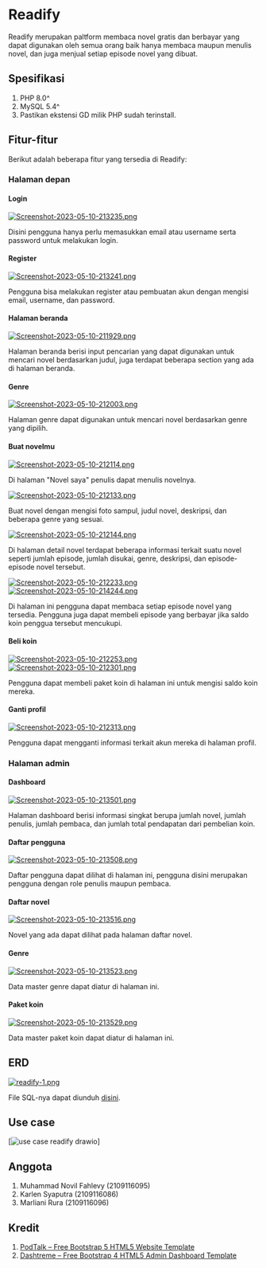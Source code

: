 # Readify

Readify merupakan paltform membaca novel gratis dan berbayar yang dapat digunakan oleh semua orang baik hanya membaca maupun menulis novel, dan juga menjual setiap episode novel yang dibuat.

## Spesifikasi

1. PHP 8.0^
2. MySQL 5.4^
3. Pastikan ekstensi GD milik PHP sudah terinstall.

## Fitur-fitur

Berikut adalah beberapa fitur yang tersedia di Readify:

### Halaman depan

#### Login

[![Screenshot-2023-05-10-213235.png](https://i.postimg.cc/SRWJ6VNf/Screenshot-2023-05-10-213235.png)](https://postimg.cc/q6vJ0sKN)

<p>Disini pengguna hanya perlu memasukkan email atau username serta password untuk melakukan login.</p>

#### Register

[![Screenshot-2023-05-10-213241.png](https://i.postimg.cc/FFcdXFgk/Screenshot-2023-05-10-213241.png)](https://postimg.cc/CdhLjg2w)

<p>Pengguna bisa melakukan register atau pembuatan akun dengan mengisi email, username, dan password.</p>

#### Halaman beranda

[![Screenshot-2023-05-10-211929.png](https://i.postimg.cc/3whc8xzS/Screenshot-2023-05-10-211929.png)](https://postimg.cc/yDfPns1c)

<p>Halaman beranda berisi input pencarian yang dapat digunakan untuk mencari novel berdasarkan judul, juga terdapat beberapa section yang ada di halaman beranda.</p>

#### Genre

[![Screenshot-2023-05-10-212003.png](https://i.postimg.cc/rp9YKLk8/Screenshot-2023-05-10-212003.png)](https://postimg.cc/Typc4F1S)

<p>Halaman genre dapat digunakan untuk mencari novel berdasarkan genre yang dipilih.</p>

#### Buat novelmu

[![Screenshot-2023-05-10-212114.png](https://i.postimg.cc/dVrfcyNZ/Screenshot-2023-05-10-212114.png)](https://postimg.cc/PCfymPjd)

<p>Di halaman "Novel saya" penulis dapat menulis novelnya.</p>

[![Screenshot-2023-05-10-212133.png](https://i.postimg.cc/KzJVshq9/Screenshot-2023-05-10-212133.png)](https://postimg.cc/7GJmfdy7)

<p>Buat novel dengan mengisi foto sampul, judul novel, deskripsi, dan beberapa genre yang sesuai.</p>

[![Screenshot-2023-05-10-212144.png](https://i.postimg.cc/yYJ5n5FP/Screenshot-2023-05-10-212144.png)](https://postimg.cc/1fQJ3v7n)

<p>Di halaman detail novel terdapat beberapa informasi terkait suatu novel seperti jumlah episode, jumlah disukai, genre, deskripsi, dan episode-episode novel tersebut.</p>

[![Screenshot-2023-05-10-212233.png](https://i.postimg.cc/66bgrwGq/Screenshot-2023-05-10-212233.png)](https://postimg.cc/QV5fD2mZ)
[![Screenshot-2023-05-10-214244.png](https://i.postimg.cc/cCW6xjQG/Screenshot-2023-05-10-214244.png)](https://postimg.cc/2bHCT0c0)

<p>Di halaman ini pengguna dapat membaca setiap episode novel yang tersedia. Pengguna juga dapat membeli episode yang berbayar jika saldo koin penggua tersebut mencukupi.</p>

#### Beli koin

[![Screenshot-2023-05-10-212253.png](https://i.postimg.cc/RhYY4QzK/Screenshot-2023-05-10-212253.png)](https://postimg.cc/5Qwgmzy2)
[![Screenshot-2023-05-10-212301.png](https://i.postimg.cc/Y00P5DTt/Screenshot-2023-05-10-212301.png)](https://postimg.cc/H8G35zpN)

<p>Pengguna dapat membeli paket koin di halaman ini untuk mengisi saldo koin mereka.</p>

#### Ganti profil

[![Screenshot-2023-05-10-212313.png](https://i.postimg.cc/LX6QP09j/Screenshot-2023-05-10-212313.png)](https://postimg.cc/hJ60Ws7G)

<p>Pengguna dapat mengganti informasi terkait akun mereka di halaman profil.</p>

### Halaman admin

#### Dashboard

[![Screenshot-2023-05-10-213501.png](https://i.postimg.cc/xTfzGDMk/Screenshot-2023-05-10-213501.png)](https://postimg.cc/F16zm6Pm)

<p>Halaman dashboard berisi informasi singkat berupa jumlah novel, jumlah penulis, jumlah pembaca, dan jumlah total pendapatan dari pembelian koin.</p>

#### Daftar pengguna

[![Screenshot-2023-05-10-213508.png](https://i.postimg.cc/g2rL5VMm/Screenshot-2023-05-10-213508.png)](https://postimg.cc/TKMP5DM4)

<p>Daftar pengguna dapat dilihat di halaman ini, pengguna disini merupakan pengguna dengan role penulis maupun pembaca.</p>

#### Daftar novel

[![Screenshot-2023-05-10-213516.png](https://i.postimg.cc/BnyPGjyD/Screenshot-2023-05-10-213516.png)](https://postimg.cc/qNsvsvpM)

<p>Novel yang ada dapat dilihat pada halaman daftar novel.</p>

#### Genre

[![Screenshot-2023-05-10-213523.png](https://i.postimg.cc/rFftQnNf/Screenshot-2023-05-10-213523.png)](https://postimg.cc/gn6J0K5h)

<p>Data master genre dapat diatur di halaman ini.</p>

#### Paket koin

[![Screenshot-2023-05-10-213529.png](https://i.postimg.cc/gcqh6kXF/Screenshot-2023-05-10-213529.png)](https://postimg.cc/hhvvkn1p)

<p>Data master paket koin dapat diatur di halaman ini.</p>

## ERD

[![readify-1.png](https://i.postimg.cc/7ZCw08r4/readify-1.png)](https://postimg.cc/Xr0R6Pv1)

<p>File SQL-nya dapat diunduh <a href="https://drive.google.com/file/d/1SuB-6I4gZkyFWsHxxuvpw4W9souF0Wef/view?usp=sharing">disini</a>.</p>

## Use case

[![use case readify drawio](https://github.com/OpenSID/OpenSID/assets/119736405/460a2203-ec30-40c5-8246-02b9d74fc1ff)]

## Anggota

1. Muhammad Novil Fahlevy (2109116095)
2. Karlen Syaputra (2109116086)
3. Marliani Rura (2109116096)

## Kredit

1. [PodTalk – Free Bootstrap 5 HTML5 Website Template](https://themewagon.com/themes/podtalk-free-bootstrap-5-html5-website-template)
2. [Dashtreme – Free Bootstrap 4 HTML5 Admin Dashboard Template](https://themewagon.com/themes/free-bootstrap-4-html5-admin-dashboard-template-dashtreme)
